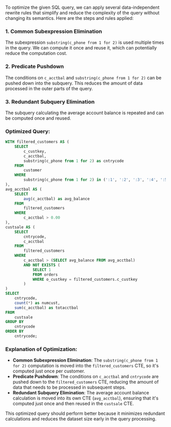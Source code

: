 To optimize the given SQL query, we can apply several data-independent rewrite rules that simplify and reduce the complexity of the query without changing its semantics. Here are the steps and rules applied:

### 1. Common Subexpression Elimination
The subexpression `substring(c_phone from 1 for 2)` is used multiple times in the query. We can compute it once and reuse it, which can potentially reduce the computation cost.

### 2. Predicate Pushdown
The conditions on `c_acctbal` and `substring(c_phone from 1 for 2)` can be pushed down into the subquery. This reduces the amount of data processed in the outer parts of the query.

### 3. Redundant Subquery Elimination
The subquery calculating the average account balance is repeated and can be computed once and reused.

### Optimized Query:
```sql
WITH filtered_customers AS (
    SELECT 
        c_custkey,
        c_acctbal,
        substring(c_phone from 1 for 2) as cntrycode
    FROM 
        customer
    WHERE 
        substring(c_phone from 1 for 2) in (':1', ':2', ':3', ':4', ':5', ':6', ':7')
),
avg_acctbal AS (
    SELECT 
        avg(c_acctbal) as avg_balance
    FROM 
        filtered_customers
    WHERE 
        c_acctbal > 0.00
),
custsale AS (
    SELECT 
        cntrycode,
        c_acctbal
    FROM 
        filtered_customers
    WHERE 
        c_acctbal > (SELECT avg_balance FROM avg_acctbal)
        AND NOT EXISTS (
            SELECT 1
            FROM orders
            WHERE o_custkey = filtered_customers.c_custkey
        )
)
SELECT 
    cntrycode, 
    count(*) as numcust, 
    sum(c_acctbal) as totacctbal
FROM 
    custsale
GROUP BY 
    cntrycode
ORDER BY 
    cntrycode;
```

### Explanation of Optimization:
- **Common Subexpression Elimination**: The `substring(c_phone from 1 for 2)` computation is moved into the `filtered_customers` CTE, so it's computed just once per customer.
- **Predicate Pushdown**: The conditions on `c_acctbal` and `cntrycode` are pushed down to the `filtered_customers` CTE, reducing the amount of data that needs to be processed in subsequent steps.
- **Redundant Subquery Elimination**: The average account balance calculation is moved into its own CTE (`avg_acctbal`), ensuring that it's computed just once and then reused in the `custsale` CTE.

This optimized query should perform better because it minimizes redundant calculations and reduces the dataset size early in the query processing.